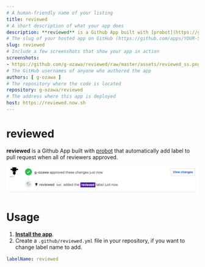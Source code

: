 ```yaml
---
# A human-friendly name of your listing
title: reviewed
# A short description of what your app does
description: **reviewed** is a Github App built with [probot](https://github.com/probot/probot) that automatically add label to pull request when all of reviewers approved.
# The slug of your hosted app on GitHub (https://github.com/apps/YOUR-SLUG)
slug: reviewed
# Include a few screenshots that show your app in action
screenshots: 
- https://github.com/g-ozawa/reviewed/raw/master/assets/reviewed_ss.png
# The GitHub usernames of anyone who authored the app
authors: [ g-ozawa ]
# The repository where the code is located
repository: g-ozawa/reviewed
# The address where this app is deployed
host: https://reviewed.now.sh
---
```


# reviewed

**reviewed** is a Github App built with [probot](https://github.com/probot/probot) that automatically add label to pull request when all of reviewers approved.

![Screenshot](https://github.com/g-ozawa/reviewed/raw/master/assets/reviewed_ss.png)  

# Usage
1. **[Install the app](https://github.com/apps/reviewed)**.
2. Create a `.github/reviewed.yml` file in your repository, if you want to change label name to add.

```yaml
labelName: reviewed
```
